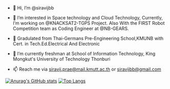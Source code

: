 - 👋 Hi, I’m @siravijbb
- 👀 I’m interested in Space technology and Cloud Technology, Currently, I’m working on @KNACKSAT2-TGPS Project. Also With the FIRST Robot Competition team as Coding Engineer at @NB-GEARS.

- 🏫 Gradulated from Thai-Germans Pre-Engineering School,KMUNB with Cert. in Tech.Ed.Electrical And Electronic
- 🌱 I’m currently freshman at School of Information Technology, King Mongkut's University of Technology Thonburi
- 📫 Reach me via siravij.prae@mail.kmutt.ac.th or siravijbb@gmail.com 

[![Anurag's GitHub stats](https://github-readme-stats.vercel.app/api?username=siravijbb&count_private=true&show_icons=true&theme=onedark)](https://github.com/anuraghazra/github-readme-stats)
[![Top Langs](https://github-readme-stats.vercel.app/api/top-langs/?username=siravijbb&langs_count=8&count_private=true&show_icons=true&theme=onedark)](https://github.com/anuraghazra/github-readme-stats)

